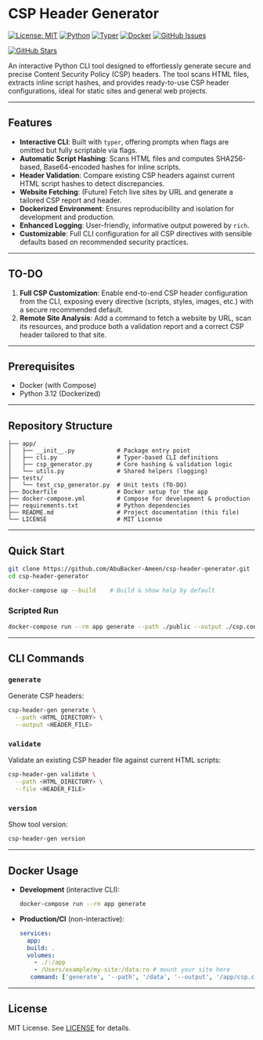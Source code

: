 # CSP Header Generator

[![License: MIT](https://img.shields.io/badge/License-MIT-yellow)](https://github.com/AbuBacker-Ameen/csp-header-generator/blob/main/LICENSE)
[![Python](https://img.shields.io/badge/Python-3.12-blue)](https://www.python.org/downloads/release/python-3120/)
[![Typer](https://img.shields.io/badge/Made%20with-Typer-04AA6D?logo=python)](https://typer.tiangolo.com/)
[![Docker](https://img.shields.io/badge/Docker-2496ED?logo=docker&logoColor=fff)](https://github.com/AbuBacker-Ameen/csp-header-generator/blob/main/Dockerfile)
[![GitHub Issues](https://img.shields.io/github/issues/AbuBacker-Ameen/csp-header-generator)](https://github.com/AbuBacker-Ameen/csp-header-generator/issues)

[![GitHub Stars](https://img.shields.io/github/stars/AbuBacker-Ameen/csp-header-generator?style=for-the-badge)](https://github.com/AbuBacker-Ameen/csp-header-generator/stargazers)

An interactive Python CLI tool designed to effortlessly generate secure and
precise Content Security Policy (CSP) headers. The tool scans HTML files,
extracts inline script hashes, and provides ready-to-use CSP header
configurations, ideal for static sites and general web projects.

---

## Features

- **Interactive CLI**: Built with `typer`, offering prompts when flags are
  omitted but fully scriptable via flags.
- **Automatic Script Hashing**: Scans HTML files and computes SHA256-based,
  Base64-encoded hashes for inline scripts.
- **Header Validation**: Compare existing CSP headers against current HTML
  script hashes to detect discrepancies.
- **Website Fetching**: (Future) Fetch live sites by URL and generate a tailored
  CSP report and header.
- **Dockerized Environment**: Ensures reproducibility and isolation for
  development and production.
- **Enhanced Logging**: User-friendly, informative output powered by `rich`.
- **Customizable**: Full CLI configuration for all CSP directives with sensible
  defaults based on recommended security practices.

---

## TO-DO

1. **Full CSP Customization**: Enable end-to-end CSP header configuration from
   the CLI, exposing every directive (scripts, styles, images, etc.) with a
   secure recommended default.
2. **Remote Site Analysis**: Add a command to fetch a website by URL, scan its
   resources, and produce both a validation report and a correct CSP header
   tailored to that site.

---

## Prerequisites

- Docker (with Compose)
- Python 3.12 (Dockerized)

---

## Repository Structure

```plaintext
├── app/
│   ├── __init__.py            # Package entry point
│   ├── cli.py                 # Typer-based CLI definitions
│   ├── csp_generator.py       # Core hashing & validation logic
│   └── utils.py               # Shared helpers (logging)
├── tests/
│   └── test_csp_generator.py  # Unit tests (TO-DO)
├── Dockerfile                 # Docker setup for the app
├── docker-compose.yml         # Compose for development & production
├── requirements.txt           # Python dependencies
├── README.md                  # Project documentation (this file)
└── LICENSE                    # MIT License
```

---

## Quick Start

```bash
git clone https://github.com/AbuBacker-Ameen/csp-header-generator.git
cd csp-header-generator

docker-compose up --build    # Build & show help by default
```

### Scripted Run

```bash
docker-compose run --rm app generate --path ./public --output ./csp.conf
```

---

## CLI Commands

### `generate`

Generate CSP headers:

```bash
csp-header-gen generate \
  --path <HTML_DIRECTORY> \
  --output <HEADER_FILE>
```

### `validate`

Validate an existing CSP header file against current HTML scripts:

```bash
csp-header-gen validate \
  --path <HTML_DIRECTORY> \
  --file <HEADER_FILE>
```

### `version`

Show tool version:

```bash
csp-header-gen version
```

---

## Docker Usage

- **Development** (interactive CLI):

  ```bash
  docker-compose run --rm app generate
  ```

- **Production/CI** (non-interactive):

  ```yaml
  services:
    app:
    build: .
    volumes:
      - ./:/app
      - /Users/example/my-site:/data:ro # mount your site here
     command: ['generate', '--path', '/data', '--output', '/app/csp.conf']
  ```

---

## License

MIT License. See [LICENSE](LICENSE) for details.
